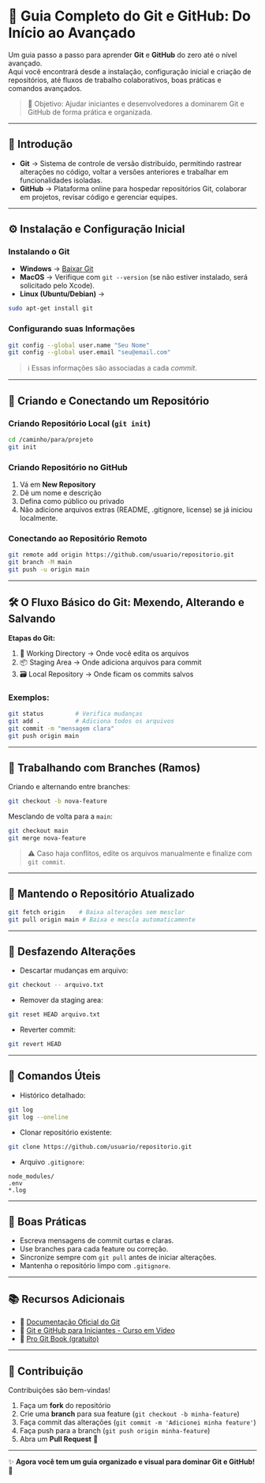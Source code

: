 # 🚀 Guia Completo do Git e GitHub: Do Início ao Avançado  

Um guia passo a passo para aprender **Git** e **GitHub** do zero até o nível avançado.  
Aqui você encontrará desde a instalação, configuração inicial e criação de repositórios, até fluxos de trabalho colaborativos, boas práticas e comandos avançados.  

> 🎯 Objetivo: Ajudar iniciantes e desenvolvedores a dominarem Git e GitHub de forma prática e organizada.  

---

## 🔰 Introdução  

- **Git** → Sistema de controle de versão distribuído, permitindo rastrear alterações no código, voltar a versões anteriores e trabalhar em funcionalidades isoladas.  
- **GitHub** → Plataforma online para hospedar repositórios Git, colaborar em projetos, revisar código e gerenciar equipes.  

---

## ⚙️ Instalação e Configuração Inicial  

### Instalando o Git  
- **Windows** → [Baixar Git](https://git-scm.com/download/win)  
- **MacOS** → Verifique com `git --version` (se não estiver instalado, será solicitado pelo Xcode).  
- **Linux (Ubuntu/Debian)** →  
```bash
sudo apt-get install git
```  

### Configurando suas Informações  
```bash
git config --global user.name "Seu Nome"
git config --global user.email "seu@email.com"
```  

> ℹ️ Essas informações são associadas a cada *commit*.  

---

## 📂 Criando e Conectando um Repositório  

### Criando Repositório Local (`git init`)  
```bash
cd /caminho/para/projeto
git init
```  

### Criando Repositório no GitHub  
1. Vá em **New Repository**  
2. Dê um nome e descrição  
3. Defina como público ou privado  
4. Não adicione arquivos extras (README, .gitignore, license) se já iniciou localmente.  

### Conectando ao Repositório Remoto  
```bash
git remote add origin https://github.com/usuario/repositorio.git
git branch -M main
git push -u origin main
```  

---

## 🛠️ O Fluxo Básico do Git: Mexendo, Alterando e Salvando  

**Etapas do Git:**  
1. 📁 Working Directory → Onde você edita os arquivos  
2. 📦 Staging Area → Onde adiciona arquivos para commit  
3. 🗃️ Local Repository → Onde ficam os commits salvos  

### Exemplos:  
```bash
git status         # Verifica mudanças
git add .          # Adiciona todos os arquivos
git commit -m "mensagem clara"
git push origin main
```  

---

## 🌿 Trabalhando com Branches (Ramos)  

Criando e alternando entre branches:  
```bash
git checkout -b nova-feature
```  

Mesclando de volta para a `main`:  
```bash
git checkout main
git merge nova-feature
```  

> ⚠️ Caso haja conflitos, edite os arquivos manualmente e finalize com `git commit`.  

---

## 🔄 Mantendo o Repositório Atualizado  

```bash
git fetch origin    # Baixa alterações sem mesclar
git pull origin main # Baixa e mescla automaticamente
```  

---

## 🧹 Desfazendo Alterações  

- Descartar mudanças em arquivo:  
```bash
git checkout -- arquivo.txt
```  

- Remover da staging area:  
```bash
git reset HEAD arquivo.txt
```  

- Reverter commit:  
```bash
git revert HEAD
```  

---

## 🧰 Comandos Úteis  

- Histórico detalhado:  
```bash
git log
git log --oneline
```  

- Clonar repositório existente:  
```bash
git clone https://github.com/usuario/repositorio.git
```  

- Arquivo `.gitignore`:  
```
node_modules/
.env
*.log
```  

---

## 📌 Boas Práticas  

- Escreva mensagens de commit curtas e claras.  
- Use branches para cada feature ou correção.  
- Sincronize sempre com `git pull` antes de iniciar alterações.  
- Mantenha o repositório limpo com `.gitignore`.  

---

## 📚 Recursos Adicionais  

- 📖 [Documentação Oficial do Git](https://git-scm.com/doc)  
- 🎥 [Git e GitHub para Iniciantes - Curso em Vídeo](https://www.youtube.com/watch?v=UBAX-13g8OM)  
- 📘 [Pro Git Book (gratuito)](https://git-scm.com/book/pt-br/v2)  

---

## 🤝 Contribuição  

Contribuições são bem-vindas!  
1. Faça um **fork** do repositório  
2. Crie uma **branch** para sua feature (`git checkout -b minha-feature`)  
3. Faça commit das alterações (`git commit -m 'Adicionei minha feature'`)  
4. Faça push para a branch (`git push origin minha-feature`)  
5. Abra um **Pull Request** 🎉  

---

✨ **Agora você tem um guia organizado e visual para dominar Git e GitHub!** 🚀  
